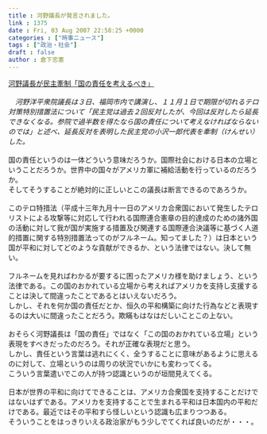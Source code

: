```yaml
---
title : 河野議長が発言されました。
link : 1375
date : Fri, 03 Aug 2007 22:58:25 +0000
categories : ["時事ニュース"]
tags : ["政治・社会"]
draft : false
author : 倉下忠憲
---
```


<A HREF="http://www.sankei.co.jp/seiji/seikyoku/070803/skk070803006.htm" TARGET="_blank">河野議長が民主牽制「国の責任を考えるべき」 </A><BR><BR><I>　河野洋平衆院議長は３日、福岡市内で講演し、１１月１日で期限が切れるテロ対策特別措置法について「民主党は過去２回反対したが、今回は反対したら延長できなくなる。参院で過半数を得たなら国の責任について考えなければならないのでは」と述べ、延長反対を表明した民主党の小沢一郎代表を牽制（けんせい）した。</I><BR><BR>国の責任というのは一体どういう意味だろうか。国際社会における日本の立場ということだろうか。世界中の国々がアメリカ軍に補給活動を行っているのだろうか。<BR>そしてそうすることが絶対的に正しいとこの議長は断言できるのであろうか。<BR><BR>このテロ特措法（平成十三年九月十一日のアメリカ合衆国において発生したテロリストによる攻撃等に対応して行われる国際連合憲章の目的達成のための諸外国の活動に対して我が国が実施する措置及び関連する国際連合決議等に基づく人道的措置に関する特別措置法ってのがフルネーム。知ってました？）は日本という国が平和に対してどのような貢献ができるか、という法律ではない。決して無い。<BR><BR>フルネームを見ればわかるが要するに困ったアメリカ様を助けましょう、という法律である。この国のおかれている立場から考えればアメリカを支持し支援することは決して間違ったことであるとはいえないだろう。<BR>しかし、それを何か国の責任だとか、恒久の平和構築に向けた行為などと表現するのは大いに間違ったことだろう。欺瞞もはなはだしいことこの上ない。<BR><BR>おそらく河野議長は「国の責任」ではなく「この国のおかれている立場」という表現をすべきだったのだろう。それが正確な表現だと思う。<BR>しかし、責任という言葉は逃れにくく、全うすることに意味があるように思えるのに対して、立場というのは周りの状況でいかにも変わってくる。<BR>こういう言葉遣いでこの人が持つ認識というのが垣間見えてくる。<BR><BR>日本が世界の平和に向けてできることは、アメリカ合衆国を支持することだけではないはずである。アメリカを支持することで生まれる平和は日本国内の平和だけである。最近ではその平和すら怪しいという認識も広まりつつある。<BR>そういうことをはっきりいえる政治家がもう少しでてくれば良いのだが・・・。<br><br>
